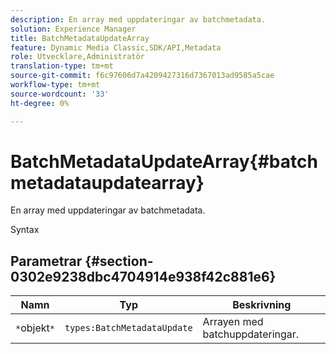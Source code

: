 ```yaml
---
description: En array med uppdateringar av batchmetadata.
solution: Experience Manager
title: BatchMetadataUpdateArray
feature: Dynamic Media Classic,SDK/API,Metadata
role: Utvecklare,Administratör
translation-type: tm+mt
source-git-commit: f6c97606d7a4209427316d7367013ad9585a5cae
workflow-type: tm+mt
source-wordcount: '33'
ht-degree: 0%

---
```



# BatchMetadataUpdateArray{#batchmetadataupdatearray}

En array med uppdateringar av batchmetadata.

Syntax

## Parametrar {#section-0302e9238dbc4704914e938f42c881e6}

| Namn | Typ | Beskrivning |
|---|---|---|
| `*`objekt`*` | `types:BatchMetadataUpdate` | Arrayen med batchuppdateringar. |

